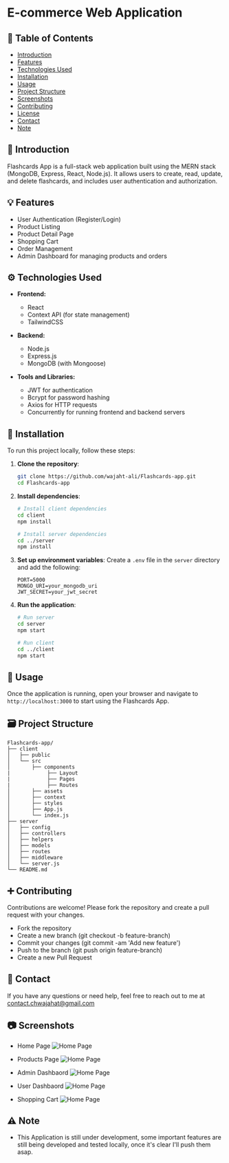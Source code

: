 # E-commerce Web Application

## 📖 Table of Contents

- [Introduction](#introduction)
- [Features](#features)
- [Technologies Used](#technologies-used)
- [Installation](#installation)
- [Usage](#usage)
- [Project Structure](#project-structure)
- [Screenshots](#screenshots)
- [Contributing](#contributing)
- [License](#license)
- [Contact](#contact)
- [Note](#note)

## 📃 Introduction

Flashcards App is a full-stack web application built using the MERN stack (MongoDB, Express, React, Node.js). It allows users to create, read, update, and delete flashcards, and includes user authentication and authorization.

## 💡 Features

- User Authentication (Register/Login)
- Product Listing
- Product Detail Page
- Shopping Cart
- Order Management
- Admin Dashboard for managing products and orders

## ⚙️ Technologies Used

- **Frontend:**
  - React
  - Context API (for state management)
  - TailwindCSS

- **Backend:**
  - Node.js
  - Express.js
  - MongoDB (with Mongoose)

- **Tools and Libraries:**
  - JWT for authentication
  - Bcrypt for password hashing
  - Axios for HTTP requests
  - Concurrently for running frontend and backend servers

## 📩 Installation

To run this project locally, follow these steps:

1. **Clone the repository**:

   ```bash
   git clone https://github.com/wajaht-ali/Flashcards-app.git
   cd Flashcards-app
   ```

2. **Install dependencies**:

   ```bash
   # Install client dependencies
   cd client
   npm install

   # Install server dependencies
   cd ../server
   npm install
   ```

3. **Set up environment variables**:
   Create a `.env` file in the `server` directory and add the following:

   ```env
   PORT=5000
   MONGO_URI=your_mongodb_uri
   JWT_SECRET=your_jwt_secret
   ```

4. **Run the application**:

   ```bash
   # Run server
   cd server
   npm start

   # Run client
   cd ../client
   npm start
   ```

## 🔦 Usage

Once the application is running, open your browser and navigate to `http://localhost:3000` to start using the Flashcards App.

## 🗃️ Project Structure

```plaintext
Flashcards-app/
├── client
│   ├── public
│   └── src
│       ├── components
|            ├── Layout
|            ├── Pages
|            ├── Routes
│       ├── assets
│       ├── context
│       ├── styles
│       ├── App.js
│       └── index.js
├── server
│   ├── config
│   ├── controllers
│   ├── helpers
│   ├── models
│   ├── routes
│   ├── middleware
│   └── server.js
└── README.md
```

## ➕ Contributing

Contributions are welcome! Please fork the repository and create a pull request with your changes.

- Fork the repository
- Create a new branch (git checkout -b feature-branch)
- Commit your changes (git commit -am 'Add new feature')
- Push to the branch (git push origin feature-branch)
- Create a new Pull Request

## 📨 Contact

If you have any questions or need help, feel free to reach out to me at contact.chwajahat@gmail.com

## 📷 Screenshots

- Home Page
  ![Home Page](./client/src/assets/photos/home.png)

- Products Page
  ![Home Page](./client/src/assets/photos/all_products.png)

- Admin Dashbaord
  ![Home Page](./client/src/assets/photos/admin_dashbaord.png)

- User Dashbaord
  ![Home Page](./client/src/assets/photos/user_dashbaord.png)

- Shopping Cart
![Home Page](./client/src/assets/photos/cart.png)
## ⚠️ Note

- This Application is still under development, some important features are still being developed and tested locally, once it's clear I'll push them asap.
